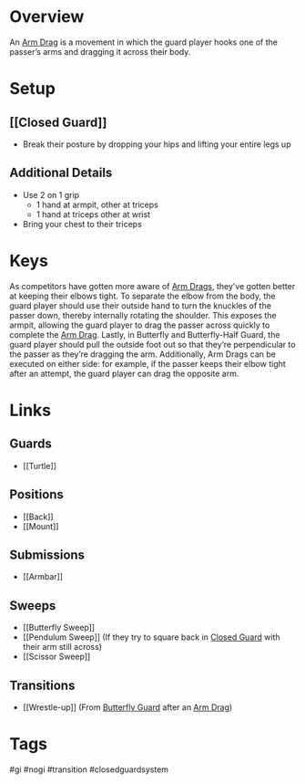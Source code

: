 # Overview
An <u>Arm Drag</u> is a movement in which the guard player hooks one of the passer’s arms and dragging it across their body.

# Setup
## [[Closed Guard]]
- Break their posture by dropping your hips and lifting your entire legs up
## Additional Details
- Use 2 on 1 grip
	- 1 hand at armpit, other at triceps
	- 1 hand at triceps other at wrist
- Bring your chest to their triceps
# Keys
As competitors have gotten more aware of <u>Arm Drags</u>, they’ve gotten better at keeping their elbows tight. To separate the elbow from the body, the guard player should use their outside hand to turn the knuckles of the passer down, thereby internally rotating the shoulder. This exposes the armpit, allowing the guard player to drag the passer across quickly to complete the <u>Arm Drag</u>. Lastly, in Butterfly and Butterfly-Half Guard, the guard player should pull the outside foot out so that they’re perpendicular to the passer as they’re dragging the arm. Additionally, Arm Drags can be executed on either side: for example, if the passer keeps their elbow tight after an attempt, the guard player can drag the opposite arm.
# Links

## Guards
- [[Turtle]]
## Positions
- [[Back]]
- [[Mount]]
## Submissions
- [[Armbar]]
## Sweeps
- [[Butterfly Sweep]]
- [[Pendulum Sweep]] (If they try to square back in [Closed Guard](obsidian://open?vault=Obsidian-BJJ-Notes&file=Guards%2FClosed%20Guard) with their arm still across)
- [[Scissor Sweep]]
## Transitions
- [[Wrestle-up]] (From [Butterfly Guard](obsidian://open?vault=Obsidian-BJJ-Notes&file=Guards%2FButterfly%20Guard) after an <u>Arm Drag</u>)
# Tags
#gi #nogi #transition #closedguardsystem